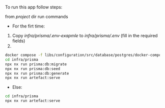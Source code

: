 To run this app follow steps:

from _project_ dir run commands

- For the firt time:

1. Copy _infra/prisma/.env-exapmle_ to _infra/prisma/.env_ (fill in the required fields)
2.

```sh
docker compose -f libs/configuration/src/database/postgres/docker-compose.yml
cd infra/prisma
npx nx run prisma:db:migrate
npx nx run prisma:db:seed
npx nx run prisma:db:generate
npx nx run artefact:serve
```

- Else:

```sh
cd infra/prisma
npx nx run artefact:serve
```
